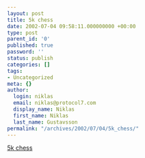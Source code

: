 ```yaml
---
layout: post
title: 5k chess
date: 2002-07-04 09:58:11.000000000 +00:00
type: post
parent_id: '0'
published: true
password: ''
status: publish
categories: []
tags:
- Uncategorized
meta: {}
author:
  login: niklas
  email: niklas@protocol7.com
  display_name: Niklas
  first_name: Niklas
  last_name: Gustavsson
permalink: "/archives/2002/07/04/5k_chess/"
---
```

[5k chess](http://www.the5k.org/description.asp/entry_id=719)

